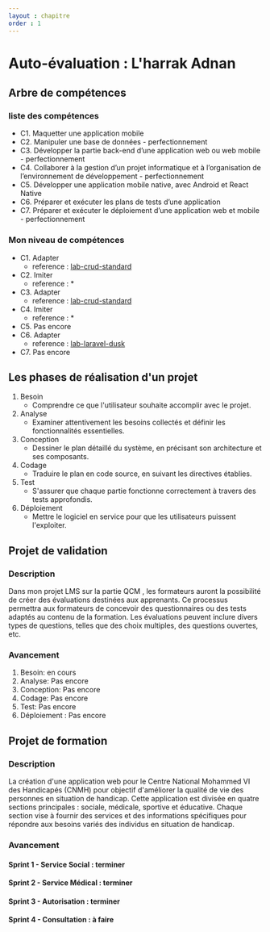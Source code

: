 ```yaml
---
layout : chapitre
order : 1
---
```

# Auto-évaluation : L'harrak Adnan

## Arbre de compétences
### liste des compétences
- C1. Maquetter une application mobile
- C2. Manipuler une base de données - perfectionnement
- C3. Développer la partie back-end d’une application web ou web mobile - perfectionnement
- C4. Collaborer à la gestion d’un projet informatique et à l’organisation de l’environnement de développement - perfectionnement
- C5. Développer une application mobile native, avec Android et React Native
- C6. Préparer et exécuter les plans de tests d’une application
- C7. Préparer et exécuter le déploiement d’une application web et mobile - perfectionnement
### Mon niveau de compétences
<!-- TODO : Mon niveau (Imiter,Adapter,Transposer) à chaque compétences -->
- C1. Adapter
    - reference : [lab-crud-standard](https://github.com/ADNANLH/lab-crud-standard.git)
- C2. Imiter
    - reference : *
- C3. Adapter
    - reference : [lab-crud-standard](https://github.com/ADNANLH/lab-crud-standard.git)
- C4. Imiter
    - reference : *
- C5. Pas encore
- C6. Adapter
    - reference : [lab-laravel-dusk](https://github.com/ADNANLH/lab_laravel_dusk.git)
- C7. Pas encore
## Les phases de réalisation d'un projet 

<!-- Donnez une description de chaque phase dnas un seul phrase -->

1. Besoin
    - Comprendre ce que l'utilisateur souhaite accomplir avec le projet.
2. Analyse
    - Examiner attentivement les besoins collectés et définir les fonctionnalités essentielles.
3. Conception
    - Dessiner le plan détaillé du système, en précisant son architecture et ses composants.
4. Codage
    - Traduire le plan en code source, en suivant les directives établies.
5. Test
    - S'assurer que chaque partie fonctionne correctement à travers des tests approfondis.
6. Déploiement 
    - Mettre le logiciel en service pour que les utilisateurs puissent l'exploiter.

## Projet de validation
### Description
Dans mon projet LMS sur la partie QCM , les formateurs auront la possibilité de créer des évaluations destinées aux apprenants. Ce processus permettra aux formateurs de concevoir des questionnaires ou des tests adaptés au contenu de la formation. Les évaluations peuvent inclure divers types de questions, telles que des choix multiples, des questions ouvertes, etc.
### Avancement
1. Besoin: en cours
2. Analyse: Pas encore
3. Conception: Pas encore
4. Codage: Pas encore
5. Test: Pas encore
6. Déploiement : Pas encore


## Projet de formation

### Description
La création d'une application web pour le Centre National Mohammed VI des Handicapés (CNMH) pour objectif d'améliorer la qualité de vie des personnes en situation de handicap. Cette application est divisée en quatre sections principales : sociale, médicale, sportive et éducative. Chaque section vise à fournir des services et des informations spécifiques pour répondre aux besoins variés des individus en situation de handicap.

### Avancement
#### Sprint 1 - Service Social : **terminer**
#### Sprint 2 - Service Médical : **terminer**
#### Sprint 3 - Autorisation : **terminer**  
#### Sprint 4 - Consultation : **à faire**

